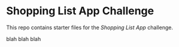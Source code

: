 # Shopping List App Challenge

This repo contains starter files for the *Shopping List App* challenge.
 


 blah blah blah